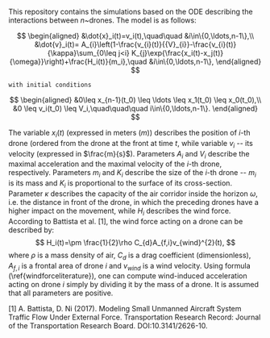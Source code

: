 This repository contains the simulations based on the ODE describing the interactions between $n$~drones. The model is as follows:

$$
\begin{aligned}
	&\dot{x}_i(t)=v_i(t),\quad\quad &i\in\{0,\ldots,n-1\},\\
	&\dot{v}_i(t)= A_{i}\left(1-\frac{v_{i}(t)}{{V}_{i}}-\frac{v_{i}(t)}{\kappa}\sum_{0\leq j<i} K_{j}\exp{\frac{x_i(t)-x_j(t)}{\omega}}\right)+\frac{H_i(t)}{m_i},\quad &i\in\{0,\ldots,n-1\},
 \end{aligned}
$$
 
	with initial conditions
 
$$
	\begin{aligned}
	&0\leq x_{n-1}(t_0) \leq \ldots \leq x_1(t_0) \leq x_0(t_0),\\
	&0 \leq v_i(t_0) \leq V_i,\quad\quad\quad i\in\{0,\ldots,n-1\}.
	\end{aligned}
$$

The variable $x_i(t)$ (expressed in meters ($m$)) describes the position of $i$-th drone (ordered from the drone at the front at time $t$, while variable $v_i$ -- its velocity (expressed in $\frac{m}{s}$). Parameters $A_i$ and $V_i$ describe the maximal acceleration and the maximal velocity of the $i$-th drone, respectively. Parameters $m_i$ and $K_i$ describe the size of the $i$-th drone -- $m_i$ is its mass and $K_i$ is proportional to the surface of its cross-section. Parameter $\kappa$ describes the capacity of the air corridor inside the horizon $\omega$, i.e. the distance in front of the drone, in which the preceding drones have a higher impact on the movement, while $H_i$ describes the wind force.
According to Battista et al. [1], the wind force acting on a drone can be described by:
$$
H_i(t)=\pm \frac{1}{2}\rho C_{d}A_{f,i}v_{wind}^{2}(t),
$$
where $\rho$ is a mass density of air, $C_{d}$ is a drag coefficient (dimensionless), $A_{f,i}$ is a frontal area of drone $i$ and $v_{wind}$ is a wind velocity.
Using formula (\ref{windforceliterature}), one can compute wind-induced acceleration acting on drone $i$ simply by dividing it by the mass of a drone. 
It is assumed that all parameters are positive.

[1] A. Battista, D. Ni (2017). Modeling Small Unmanned Aircraft System Traffic Flow Under External Force. Transportation Research Record: Journal of the Transportation Research Board. DOI:10.3141/2626-10.
